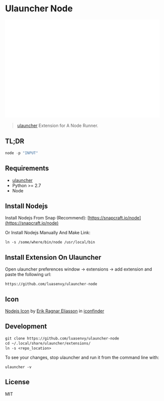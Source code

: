 # Ulauncher Node

![demo](demo.gif)

> [ulauncher](https://ulauncher.io/) Extension for A Node Runner.

## TL;DR

```javascript
node -p "INPUT"
```

## Requirements

* [ulauncher](https://ulauncher.io/)
* Python >= 2.7
* Node

## Install Nodejs

Install Nodejs From Snap (Recommend):
  [https://snapcraft.io/node](https://snapcraft.io/node)

Or Install Nodejs Manually And Make Link:
```
ln -s /some/where/bin/node /usr/local/bin
```

## Install Extension On Ulauncher

Open ulauncher preferences window -> extensions -> add extension and paste the following url:

```
https://github.com/luasenvy/ulauncher-node
```


## Icon

[Nodejs Icon](https://www.iconfinder.com/icons/1269842/development_install_javascript_js_node_npm_tools_icon) by [Erik Ragnar Eliasson](https://www.iconfinder.com/Erik_Rgnr) in [iconfinder](https://www.iconfinder.com/search?q=node)

## Development

```
git clone https://github.com/luasenvy/ulauncher-node
cd ~/.local/share/ulauncher/extensions/
ln -s <repo_location>
```

To see your changes, stop ulauncher and run it from the command line with:
```
ulauncher -v
```

## License 

MIT
